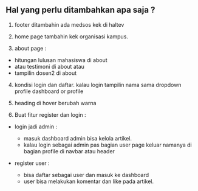 ## Hal yang perlu ditambahkan apa saja ?

1. footer ditambahin ada medsos kek di haltev

2. home page tambahin kek organisasi kampus.

3. about page :

- hitungan lulusan mahasiswa di about
- atau testimoni di about atau
- tampilin dosen2 di about

4. kondisi login dan daftar. kalau login tampilin nama sama dropdown profile dashboard or profile

5. heading di hover berubah warna

6. Buat fitur register dan login :

- login jadi admin :

  - masuk dashboard admin bisa kelola artikel.
  - kalau login sebagai admin pas bagian user page keluar namanya di bagian profile di navbar atau header

- register user :
  - bisa daftar sebagai user dan masuk ke dashboard
  - user bisa melakukan komentar dan like pada artikel.
